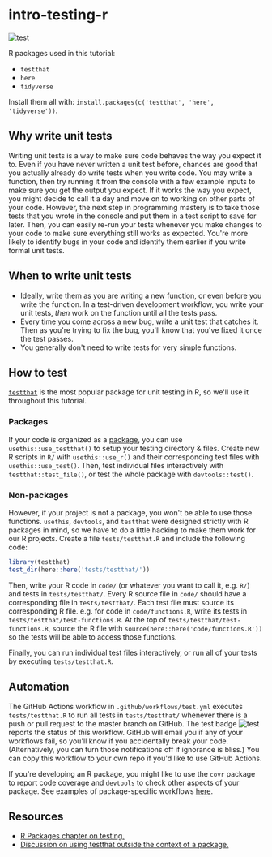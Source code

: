 # intro-testing-r

<!-- badges: start -->
![test](https://github.com/SchlossLab/intro-testing-r/workflows/test/badge.svg)
<!-- badges: end -->

R packages used in this tutorial:

- `testthat`
- `here`
- `tidyverse`

Install them all with: `install.packages(c('testthat', 'here', 'tidyverse'))`.

## Why write unit tests

Writing unit tests is a way to make sure code behaves the way you expect it to.
Even if you have never written a unit test before, chances are good that you 
actually already do write tests when you write code.
You may write a function, then try running it from the console with a few
example inputs to make sure you get the output you expect.
If it works the way you expect, you might decide to call it a day and move on to 
working on other parts of your code.
However, the next step in programming mastery is to take those tests that you 
wrote in the console and put them in a test script to save for later.
Then, you can easily re-run your tests whenever you make changes to your code
to make sure everything still works as expected.
You're more likely to identify bugs in your code and identify them earlier if
you write formal unit tests.

## When to write unit tests

- Ideally, write them as you are writing a new function, or even before you write the function. In a test-driven development workflow, you write your unit tests, _then_ work on the function until all the tests pass.
- Every time you come across a new bug, write a unit test that catches it. Then as you're trying to fix the bug, you'll know that you've fixed it once the test passes.
- You generally don't need to write tests for very simple functions.

## How to test

[`testthat`](https://testthat.r-lib.org/) is the most popular package for unit 
testing in R, so we'll use it throughout this tutorial.

### Packages

If your code is organized as a [package](https://r-pkgs.org/), you can use 
`usethis::use_testthat()` to setup your testing directory & files. 
Create new R scripts in `R/` with `usethis::use_r()` 
and their corresponding test files with `usethis::use_test()`.
Then, test individual files interactively with `testthat::test_file()`,
or test the whole package with `devtools::test()`.

### Non-packages

However, if your project is not a package, you won't be able to use those functions.
`usethis`, `devtools`, and `testthat` were designed strictly with R packages 
in mind, so we have to do a little hacking to make them work for our R projects.
Create a file `tests/testthat.R` and include the following code:

``` r
library(testthat)
test_dir(here::here('tests/testthat/'))
```

Then, write your R code in `code/` (or whatever you want to call it, e.g. `R/`) 
and tests in `tests/testthat/`.
Every R source file in `code/` should have a corresponding file in `tests/testthat/`.
Each test file must source its corresponding R file.
e.g. for code in `code/functions.R`, 
write its tests in `tests/testthat/test-functions.R`.
At the top of `tests/testthat/test-functions.R`, source the R file with 
`source(here::here('code/functions.R'))` 
so the tests will be able to access those functions.

Finally, you can run individual test files interactively, 
or run all of your tests by executing `tests/testthat.R`.

## Automation

The GitHub Actions workflow in `.github/workflows/test.yml` executes 
`tests/testthat.R` to run all tests in `tests/testthat/` whenever there is a 
push or pull request to the master branch on GitHub.
The test badge ![test](https://github.com/SchlossLab/intro-testing-r/workflows/test/badge.svg)
reports the status of this workflow.
GitHub will email you if any of your workflows fail,
so you'll know if you accidentally break your code.
(Alternatively, you can turn those notifications off if ignorance is bliss.)
You can copy this workflow to your own repo if you'd like to use GitHub Actions.

If you're developing an R package, you might like to use the `covr` package
to report code coverage and `devtools` to check other aspects of your package.
See examples of package-specific workflows [here](https://github.com/SchlossLab/mikropml/tree/master/.github/workflows).

## Resources

- [R Packages chapter on testing.](https://r-pkgs.org/tests.html)
- [Discussion on using testthat outside the context of a package.](https://github.com/r-lib/testthat/issues/659)
